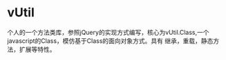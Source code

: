 vUtil
=====

个人的一个方法类库，参照jQuery的实现方式编写，核心为vUtil.Class,一个javascript的Class，模仿基于Class的面向对象方式。具有
继承，重载，静态方法，扩展等特性。
